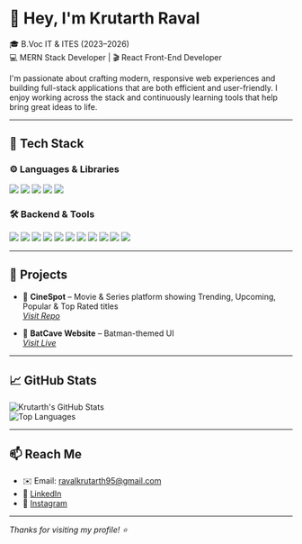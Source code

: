 # 👋 Hey, I'm Krutarth Raval

🎓 B.Voc IT & ITES (2023–2026)  
💻 MERN Stack Developer | 🎬 React Front-End Developer  

I'm passionate about crafting modern, responsive web experiences and building full-stack applications that are both efficient and user-friendly. I enjoy working across the stack and continuously learning tools that help bring great ideas to life.

---

## 🚀 Tech Stack

### ⚙️ Languages & Libraries  
<p>
  <img src="https://img.shields.io/badge/JavaScript-F7DF1E?logo=javascript&logoColor=000&style=for-the-badge" />
  <img src="https://img.shields.io/badge/HTML5-E34F26?logo=html5&logoColor=fff&style=for-the-badge" />
  <img src="https://img.shields.io/badge/CSS3-1572B6?logo=css3&logoColor=fff&style=for-the-badge" />
  <img src="https://img.shields.io/badge/React-61DAFB?logo=react&logoColor=000&style=for-the-badge" />
  <img src="https://img.shields.io/badge/Tailwind_CSS-38B2AC?logo=tailwind-css&logoColor=fff&style=for-the-badge" />
</p>

### 🛠️ Backend & Tools  
<p>
  <img src="https://img.shields.io/badge/Node.js-339933?logo=node.js&logoColor=fff&style=for-the-badge" />
  <img src="https://img.shields.io/badge/Express.js-000000?logo=express&logoColor=fff&style=for-the-badge" />
  <img src="https://img.shields.io/badge/MongoDB-47A248?logo=mongodb&logoColor=fff&style=for-the-badge" />
  <img src="https://img.shields.io/badge/REST%20API-000000?logo=fastapi&logoColor=white&style=for-the-badge" />
  <img src="https://img.shields.io/badge/Bun-000000?logo=bun&logoColor=white&style=for-the-badge" />
  <img src="https://img.shields.io/badge/NPM-CB3837?logo=npm&logoColor=fff&style=for-the-badge" />
  <img src="https://img.shields.io/badge/Postman-FF6C37?logo=postman&logoColor=fff&style=for-the-badge" />
  <img src="https://img.shields.io/badge/Git-F05032?logo=git&logoColor=fff&style=for-the-badge" />
  <img src="https://img.shields.io/badge/GitHub-181717?logo=github&logoColor=fff&style=for-the-badge" />
  <img src="https://img.shields.io/badge/VS_Code-007ACC?logo=visual-studio-code&logoColor=fff&style=for-the-badge" />
  <img src="https://img.shields.io/badge/Render-46E3B7?logo=render&logoColor=000&style=for-the-badge" />
</p>

---

## 🔭 Projects
- 🎥 **CineSpot** – Movie & Series platform showing Trending, Upcoming, Popular & Top Rated titles  
  _[Visit Repo](https://github.com/Krutarth-Raval/CineSpot)_

- 🦇 **BatCave Website** – Batman-themed UI  
  _[Visit Live](https://batmancave.netlify.app/)_

---

## 📈 GitHub Stats

![Krutarth's GitHub Stats](https://github-readme-stats.vercel.app/api?username=Krutarth-Raval&show_icons=true&theme=github_dark&hide_border=true)  
![Top Languages](https://github-readme-stats.vercel.app/api/top-langs/?username=Krutarth-Raval&layout=compact&theme=github_dark&hide_border=true)

---

## 📫 Reach Me

- ✉️ Email: [ravalkrutarth95@gmail.com](mailto:ravalkrutarth95@gmail.com)  
- 💼 [LinkedIn](https://www.linkedin.com/in/krutarth-raval/)  
- 📸 [Instagram](https://www.instagram.com/krutarth_raval/)

---

_Thanks for visiting my profile! ⭐_

